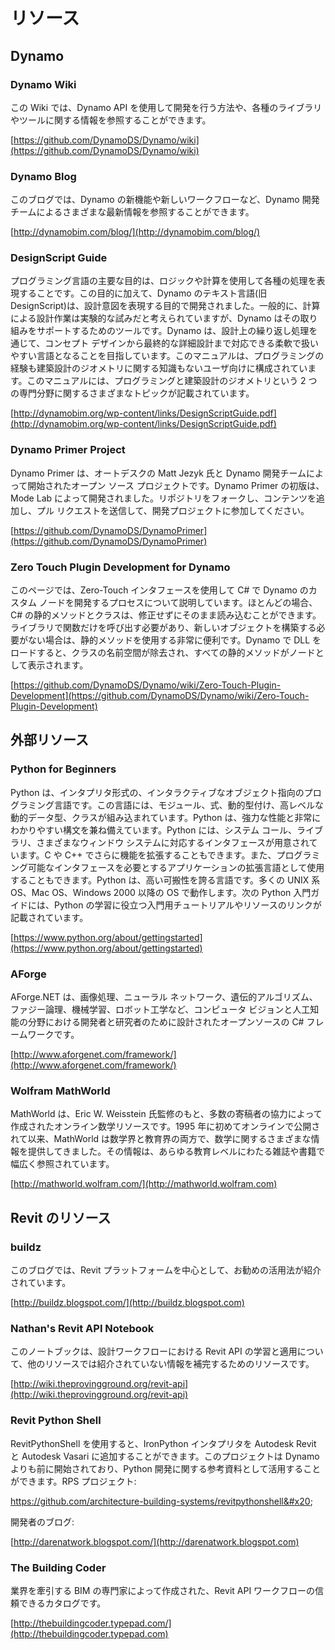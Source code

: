 # リソース

## **Dynamo**

### **Dynamo Wiki**

この Wiki では、Dynamo API を使用して開発を行う方法や、各種のライブラリやツールに関する情報を参照することができます。

[https://github.com/DynamoDS/Dynamo/wiki](https://github.com/DynamoDS/Dynamo/wiki)

### **Dynamo Blog**

このブログでは、Dynamo の新機能や新しいワークフローなど、Dynamo 開発チームによるさまざまな最新情報を参照することができます。

[http://dynamobim.com/blog/](http://dynamobim.com/blog/)

### **DesignScript Guide**

プログラミング言語の主要な目的は、ロジックや計算を使用して各種の処理を表現することです。この目的に加えて、Dynamo のテキスト言語(旧 DesignScript)は、設計意図を表現する目的で開発されました。一般的に、計算による設計作業は実験的な試みだと考えられていますが、Dynamo はその取り組みをサポートするためのツールです。Dynamo は、設計上の繰り返し処理を通じて、コンセプト デザインから最終的な詳細設計まで対応できる柔軟で扱いやすい言語となることを目指しています。このマニュアルは、プログラミングの経験も建築設計のジオメトリに関する知識もないユーザ向けに構成されています。このマニュアルには、プログラミングと建築設計のジオメトリという 2 つの専門分野に関するさまざまなトピックが記載されています。

[http://dynamobim.org/wp-content/links/DesignScriptGuide.pdf](http://dynamobim.org/wp-content/links/DesignScriptGuide.pdf)

### **Dynamo Primer Project**

Dynamo Primer は、オートデスクの Matt Jezyk 氏と Dynamo 開発チームによって開始されたオープン ソース プロジェクトです。Dynamo Primer の初版は、Mode Lab によって開発されました。リポジトリをフォークし、コンテンツを追加し、プル リクエストを送信して、開発プロジェクトに参加してください。

[https://github.com/DynamoDS/DynamoPrimer](https://github.com/DynamoDS/DynamoPrimer)

### **Zero Touch Plugin Development for Dynamo**

このページでは、Zero-Touch インタフェースを使用して C# で Dynamo のカスタム ノードを開発するプロセスについて説明しています。ほとんどの場合、C# の静的メソッドとクラスは、修正せずにそのまま読み込むことができます。ライブラリで関数だけを呼び出す必要があり、新しいオブジェクトを構築する必要がない場合は、静的メソッドを使用する非常に便利です。Dynamo で DLL をロードすると、クラスの名前空間が除去され、すべての静的メソッドがノードとして表示されます。

[https://github.com/DynamoDS/Dynamo/wiki/Zero-Touch-Plugin-Development](https://github.com/DynamoDS/Dynamo/wiki/Zero-Touch-Plugin-Development)

## **外部リソース**

### **Python for Beginners**

Python は、インタプリタ形式の、インタラクティブなオブジェクト指向のプログラミング言語です。この言語には、モジュール、式、動的型付け、高レベルな動的データ型、クラスが組み込まれています。Python は、強力な性能と非常にわかりやすい構文を兼ね備えています。Python には、システム コール、ライブラリ、さまざまなウィンドウ システムに対応するインタフェースが用意されています。C や C++ でさらに機能を拡張することもできます。また、プログラミング可能なインタフェースを必要とするアプリケーションの拡張言語として使用することもできます。Python は、高い可搬性を誇る言語です。多くの UNIX 系 OS、Mac OS、Windows 2000 以降の OS で動作します。次の Python 入門ガイドには、Python の学習に役立つ入門用チュートリアルやリソースのリンクが記載されています。

[https://www.python.org/about/gettingstarted](https://www.python.org/about/gettingstarted)

### **AForge**

AForge.NET は、画像処理、ニューラル ネットワーク、遺伝的アルゴリズム、ファジー論理、機械学習、ロボット工学など、コンピュータ ビジョンと人工知能の分野における開発者と研究者のために設計されたオープンソースの C# フレームワークです。

[http://www.aforgenet.com/framework/](http://www.aforgenet.com/framework/)

### **Wolfram MathWorld**

MathWorld は、Eric W. Weisstein 氏監修のもと、多数の寄稿者の協力によって作成されたオンライン数学リソースです。1995 年に初めてオンラインで公開されて以来、MathWorld は数学界と教育界の両方で、数学に関するさまざまな情報を提供してきました。その情報は、あらゆる教育レベルにわたる雑誌や書籍で幅広く参照されています。

[http://mathworld.wolfram.com/](http://mathworld.wolfram.com)

## Revit のリソース

### **buildz**

このブログでは、Revit プラットフォームを中心として、お勧めの活用法が紹介されています。

[http://buildz.blogspot.com/](http://buildz.blogspot.com)

### **Nathan's Revit API Notebook**

このノートブックは、設計ワークフローにおける Revit API の学習と適用について、他のリソースでは紹介されていない情報を補完するためのリソースです。

[http://wiki.theprovingground.org/revit-api](http://wiki.theprovingground.org/revit-api)

### **Revit Python Shell**

RevitPythonShell を使用すると、IronPython インタプリタを Autodesk Revit と Autodesk Vasari に追加することができます。このプロジェクトは Dynamo よりも前に開始されており、Python 開発に関する参考資料として活用することができます。RPS プロジェクト:&#x20;

https://github.com/architecture-building-systems/revitpythonshell&#x20;

開発者のブログ:&#x20;

[http://darenatwork.blogspot.com/](http://darenatwork.blogspot.com)

### **The Building Coder**

業界を牽引する BIM の専門家によって作成された、Revit API ワークフローの信頼できるカタログです。

[http://thebuildingcoder.typepad.com/](http://thebuildingcoder.typepad.com)
